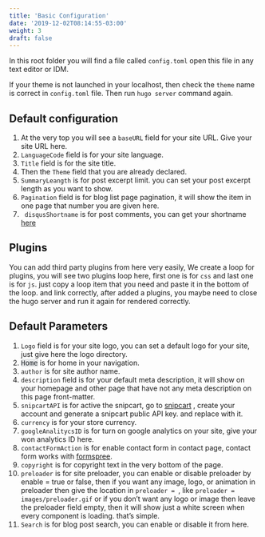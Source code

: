 ```yaml
---
title: 'Basic Configuration'
date: '2019-12-02T08:14:55-03:00'
weight: 3
draft: false
---
```

In this root folder you will find a file called `config.toml` open this file in any text editor or IDM.

If your theme is not launched in your localhost, then check the `theme` name is correct in `config.toml` file. Then run `hugo server` command again.

Default configuration
---------------------

1. At the very top you will see a `baseURL` field for your site URL. Give your site URL here.
2. `LanguageCode` field is for your site language.
3. `Title` field is for the site title.
4. Then the `Theme` field that you are already declared.
5. `SummaryLeangth` is for post excerpt limit. you can set your post excerpt length as you want to show.
6. `Pagination` field is for blog list page pagination, it will show the item in one page that number you are given here.
7. ` disqusShortname` is for post comments, you can get your shortname [here](https://disqus.com/)

Plugins
-------

You can add third party plugins from here very easily, We create a loop for plugins, you will see two plugins loop here, first one is for `css` and last one is for `js`. just copy a loop item that you need and paste it in the bottom of the loop. and link correctly, after added a plugins, you maybe need to close the hugo server and run it again for rendered correctly.

Default Parameters
------------------

1. `Logo` field is for your site logo, you can set a default logo for your site, just give here the logo directory.
2. <font color="#23282d" face="Menlo, Consolas, monaco, monospace"><span style="background-color: rgb(232, 234, 235);">Home</span></font> is for home in your navigation.
3. `author` is for site author name.
4. `description` field is for your default meta description, it will show on your homepage and other page that have not any meta description on this page front-matter.
5. `snipcartAPI` is for active the snipcart, go to [snipcart](https://snipcart.com/) , create your account and generate a snipcart public API key. and replace with it.
6. `currency` is for your store currency.
7. `googleAnalitycsID` is for turn on google analytics on your site, give your won analytics ID here.
8. `contactFormAction` is for enable contact form in contact page, contact form works with [formspree](https://formspree.io/).
9. `copyright` is for copyright text in the very bottom of the page.
10. `preloader` is for site preloader, you can enable or disable preloader by enable = true or false, then if you want any image, logo, or animation in preloader then give the location in `preloader = `, like `preloader = images/preloader.gif` or if you don’t want any logo or image then leave the preloader field empty, then it will show just a white screen when every component is loading. that’s simple.
11. `Search` is for blog post search, you can enable or disable it from here.